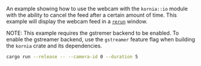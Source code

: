 An example showing how to use the webcam with the `kornia::io` module with the ability to cancel the feed after a certain amount of time. This example will display the webcam feed in a [`rerun`](https://github.com/rerun-io/rerun) window.

NOTE: This example requires the gstremer backend to be enabled. To enable the gstreamer backend, use the `gstreamer` feature flag when building the `kornia` crate and its dependencies.

```bash
cargo run --release -- --camera-id 0 --duration 5
```
